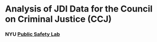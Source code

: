 # Analysis of JDI Data for the Council on Criminal Justice (CCJ)
### NYU <a href="https://publicsafetylab.org/"><b>Public Safety Lab</b></a>
